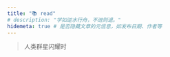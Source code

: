 ```yaml
---
title: "📚 read"
# description: "学如逆水行舟，不进则退。"
hidemeta: true # 是否隐藏文章的元信息，如发布日期、作者等
---
```


> 人类群星闪耀时

<!-- more -->